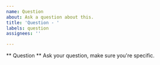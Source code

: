```yaml
---
name: Question
about: Ask a question about this.
title: 'Question - '
labels: question
assignees: ''

---
```


** Question **
Ask your question, make sure you're specific.
